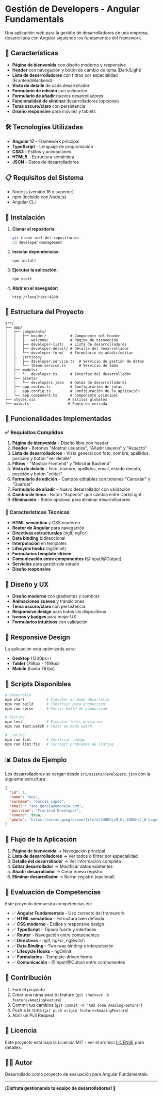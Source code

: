 # Gestión de Developers - Angular Fundamentals

Una aplicación web para la gestión de desarrolladores de una empresa, desarrollada con Angular siguiendo los fundamentos del framework.

## 🚀 Características

- **Página de bienvenida** con diseño moderno y responsive
- **Header** con navegación y botón de cambio de tema (Dark/Light)
- **Lista de desarrolladores** con filtros por especialidad (Frontend/Backend)
- **Vista de detalle** de cada desarrollador
- **Formulario de edición** con validación
- **Formulario de añadir** nuevos desarrolladores
- **Funcionalidad de eliminar** desarrolladores (opcional)
- **Tema oscuro/claro** con persistencia
- **Diseño responsive** para móviles y tablets

## 🛠️ Tecnologías Utilizadas

- **Angular 17** - Framework principal
- **TypeScript** - Lenguaje de programación
- **CSS3** - Estilos y animaciones
- **HTML5** - Estructura semántica
- **JSON** - Datos de desarrolladores

## 📋 Requisitos del Sistema

- Node.js (versión 18 o superior)
- npm (incluido con Node.js)
- Angular CLI

## 🔧 Instalación

1. **Clonar el repositorio:**
   ```bash
   git clone <url-del-repositorio>
   cd developer-management
   ```

2. **Instalar dependencias:**
   ```bash
   npm install
   ```

3. **Ejecutar la aplicación:**
   ```bash
   npm start
   ```

4. **Abrir en el navegador:**
   ```
   http://localhost:4200
   ```

## 📁 Estructura del Proyecto

```
src/
├── app/
│   ├── components/
│   │   ├── header/           # Componente del header
│   │   ├── welcome/          # Página de bienvenida
│   │   ├── developer-list/   # Lista de desarrolladores
│   │   ├── developer-detail/ # Detalle del desarrollador
│   │   └── developer-form/   # Formulario de añadir/editar
│   ├── services/
│   │   ├── developer.service.ts  # Servicio de gestión de datos
│   │   └── theme.service.ts      # Servicio de tema
│   ├── models/
│   │   └── developer.ts      # Interfaz del desarrollador
│   ├── assets/
│   │   └── developers.json   # Datos de desarrolladores
│   ├── app.routes.ts         # Configuración de rutas
│   ├── app.config.ts         # Configuración de la aplicación
│   └── app.component.ts      # Componente principal
├── styles.css               # Estilos globales
└── main.ts                  # Punto de entrada
```

## 🎯 Funcionalidades Implementadas

### ✅ Requisitos Cumplidos

1. **Página de bienvenida** - Diseño libre con header
2. **Header** - Botones "Mostrar usuarios", "Añadir usuario" y "Aspecto"
3. **Lista de desarrolladores** - Vista general con foto, nombre, apellidos, posición y botón "ver detalle"
4. **Filtros** - "Mostrar Frontend" y "Mostrar Backend"
5. **Vista de detalle** - Foto, nombre, apellidos, email, estado remoto, posición y botón "editar"
6. **Formulario de edición** - Campos editables con botones "Cancelar" y "Guardar"
7. **Formulario de añadir** - Nuevo desarrollador con validación
8. **Cambio de tema** - Botón "Aspecto" que cambia entre Dark/Light
9. **Eliminación** - Botón opcional para eliminar desarrolladores

### 🔧 Características Técnicas

- **HTML semántico** y CSS moderno
- **Router de Angular** para navegación
- **Directivas estructurales** (ngIf, ngFor)
- **Data binding** bidireccional
- **Interpolación** en templates
- **Lifecycle hooks** (ngOnInit)
- **Formularios template-driven**
- **Comunicación entre componentes** (@Input/@Output)
- **Servicios** para gestión de estado
- **Diseño responsive**

## 🎨 Diseño y UX

- **Diseño moderno** con gradientes y sombras
- **Animaciones suaves** y transiciones
- **Tema oscuro/claro** con persistencia
- **Responsive design** para todos los dispositivos
- **Iconos y badges** para mejor UX
- **Formularios intuitivos** con validación

## 📱 Responsive Design

La aplicación está optimizada para:
- **Desktop** (1200px+)
- **Tablet** (768px - 1199px)
- **Mobile** (hasta 767px)

## 🚀 Scripts Disponibles

```bash
# Desarrollo
npm start          # Ejecutar en modo desarrollo
npm run build      # Construir para producción
npm run serve      # Servir build de producción

# Testing
npm test           # Ejecutar tests unitarios
npm run test:watch # Tests en modo watch

# Linting
npm run lint       # Verificar código
npm run lint:fix   # Corregir problemas de linting
```

## 📊 Datos de Ejemplo

Los desarrolladores se cargan desde `src/assets/developers.json` con la siguiente estructura:

```json
{
  "id": 1,
  "name": "Ana",
  "surname": "García López",
  "email": "ana.garcia@empresa.com",
  "position": "Frontend Developer",
  "remote": true,
  "photo": "https://drive.google.com/file/d/1UURUjvM_Os_CUEUHc1_6-Lbqc4qdpovc/view/1"
}
```

## 🔄 Flujo de la Aplicación

1. **Página de bienvenida** → Navegación principal
2. **Lista de desarrolladores** → Ver todos o filtrar por especialidad
3. **Detalle del desarrollador** → Ver información completa
4. **Editar desarrollador** → Modificar datos existentes
5. **Añadir desarrollador** → Crear nuevo registro
6. **Eliminar desarrollador** → Borrar registro (opcional)

## 🎯 Evaluación de Competencias

Este proyecto demuestra competencias en:

- ✅ **Angular Fundamentals** - Uso correcto del framework
- ✅ **HTML semántico** - Estructura bien definida
- ✅ **CSS moderno** - Estilos y responsive design
- ✅ **TypeScript** - Tipado fuerte y interfaces
- ✅ **Router** - Navegación entre componentes
- ✅ **Directivas** - ngIf, ngFor, ngSwitch
- ✅ **Data Binding** - Two-way binding e interpolación
- ✅ **Lifecycle Hooks** - ngOnInit
- ✅ **Formularios** - Template-driven forms
- ✅ **Comunicación** - @Input/@Output entre componentes

## 🤝 Contribución

1. Fork el proyecto
2. Crear una rama para tu feature (`git checkout -b feature/AmazingFeature`)
3. Commit tus cambios (`git commit -m 'Add some AmazingFeature'`)
4. Push a la rama (`git push origin feature/AmazingFeature`)
5. Abrir un Pull Request

## 📄 Licencia

Este proyecto está bajo la Licencia MIT - ver el archivo [LICENSE](LICENSE) para detalles.

## 👨‍💻 Autor

Desarrollado como proyecto de evaluación para Angular Fundamentals.

---

**¡Disfruta gestionando tu equipo de desarrolladores! 🚀**
